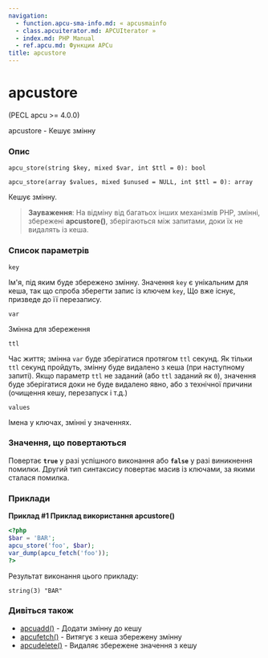 ```yaml
---
navigation:
  - function.apcu-sma-info.md: « apcusmainfo
  - class.apcuiterator.md: APCUIterator »
  - index.md: PHP Manual
  - ref.apcu.md: Функции APCu
title: apcustore
---
```

# apcustore

(PECL apcu >= 4.0.0)

apcustore - Кешує змінну

### Опис

```methodsynopsis
apcu_store(string $key, mixed $var, int $ttl = 0): bool
```

```methodsynopsis
apcu_store(array $values, mixed $unused = NULL, int $ttl = 0): array
```

Кешує змінну.

> **Зауваження**: На відміну від багатьох інших механізмів PHP, змінні, збережені **apcustore()**, зберігаються між запитами, доки їх не видалять із кеша.

### Список параметрів

`key`

Ім'я, під яким буде збережено змінну. Значення `key` є унікальним для кеша, так що спроба зберегти запис із ключем `key`, Що вже існує, призведе до її перезапису.

`var`

Змінна для збереження

`ttl`

Час життя; змінна `var` буде зберігатися протягом `ttl` секунд. Як тільки `ttl` секунд пройдуть, змінну буде видалено з кеша (при наступному запиті). Якщо параметр `ttl` не заданий (або `ttl` заданий як `0`), значення буде зберігатися доки не буде видалено явно, або з технічної причини (очищення кешу, перезапуск і т.д.)

`values`

Імена у ключах, змінні у значеннях.

### Значення, що повертаються

Повертає **`true`** у разі успішного виконання або **`false`** у разі виникнення помилки. Другий тип синтаксису повертає масив із ключами, за якими сталася помилка.

### Приклади

**Приклад #1 Приклад використання **apcustore()****

```php
<?php
$bar = 'BAR';
apcu_store('foo', $bar);
var_dump(apcu_fetch('foo'));
?>
```

Результат виконання цього прикладу:

```
string(3) "BAR"
```

### Дивіться також

-   [apcuadd()](function.apcu-add.md) - Додати змінну до кешу
-   [apcufetch()](function.apcu-fetch.md) - Витягує з кеша збережену змінну
-   [apcudelete()](function.apcu-delete.md) - Видаляє збережене значення з кешу
